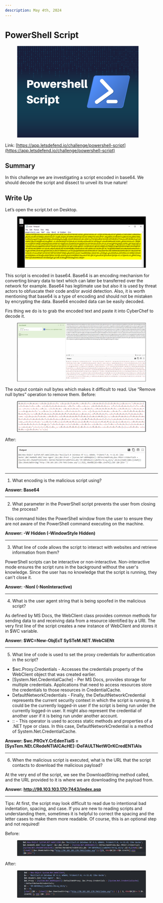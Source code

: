 ```yaml
---
description: May 4th, 2024
---
```


# PowerShell Script

<figure><img src="../.gitbook/assets/image (28).png" alt=""><figcaption></figcaption></figure>

Link: [https://app.letsdefend.io/challenge/powershell-script](https://app.letsdefend.io/challenge/powershell-script)

## Summary

In this challenge we are investigating a script encoded in base64. We should decode the script and dissect to unveil its true nature!

## Write Up

Let’s open the script.txt on Desktop.

<figure><img src="../.gitbook/assets/image (29).png" alt=""><figcaption></figcaption></figure>

This script is encoded in base64. Base64 is an encoding mechanism for converting binary data to text which can later be transferred over the network for example. Base64 has legitimate use but also it is used by threat actors to obfuscate their code and/or avoid detection. Also, it is worth mentioning that base64 is a type of encoding and should not be mistaken by encrypting the data. Base64 encoded data can be easily decoded.

Firs thing we do is to grab the encoded text and paste it into CyberChef to decode it.

<figure><img src="../.gitbook/assets/image (30).png" alt=""><figcaption></figcaption></figure>

The output contain null bytes which makes it difficult to read. Use “Remove null bytes” operation to remove them. Before:

<figure><img src="../.gitbook/assets/image (31).png" alt=""><figcaption></figcaption></figure>

After:

<figure><img src="../.gitbook/assets/image (32).png" alt=""><figcaption></figcaption></figure>

***

1. What encoding is the malicious script using?

**Answer: Base64**

***

2. What parameter in the PowerShell script prevents the user from closing the process?

This command hides the PowerShell window from the user to ensure they are not aware of the PowerShell command executing on the machine.

**Answer: -W Hidden (-WindowStyle Hidden)**

***

3. What line of code allows the script to interact with websites and retrieve information from them?

PowerShell scripts can be interactive or non-interactive. Non-interactive mode ensures the script runs in the background without the user's knowledge. Since the user has no knowledge that the script is running, they can't close it.

**Answer: -NonI (-NonInteractive)**

***

4. What is the user agent string that is being spoofed in the malicious script?

As defined by MS Docs, the WebClient class provides common methods for sending data to and receiving data from a resource identified by a URI. The very first line of the script creates a new instance of WebClient and stores it in $WC variable.

**Answer: $WC=New-ObjEcT SySTeM.NET.WebCliENt**

***

5. What line of code is used to set the proxy credentials for authentication in the script?

* $wc.Proxy.Credentials - Accesses the credentials property of the WebClient object that was created earlier.
* \[System.Net.CredentialCache] - Per MS Docs, provides storage for multiple credentials. Applications that need to access resources store the credentials to those resources in CredentialCache.
* DefaultNetworkCredentials - Finally, the DefaultNetworkCredential represents the current security context in which the script is running. It could be the currently logged-in user if the script is being run under the currently logged-in user. It might also represent the credential of another user if it is being run under another account.
* :: - This operator is used to access static methods and properties of a .NET type or class. In this case, DefaultNetworkCredential is a method of System.Net.CredentialCache.

**Answer: $wc.PROxY.CrEdenTialS = \[SysTem.NEt.CRedeNTIAlCAcHE]::DeFAULTNetWOrKCredENTiAls**

***

6. When the malicious script is executed, what is the URL that the script contacts to download the malicious payload?

At the very end of the script, we see the DownloadString method called, and the URL provided to it is where we are downloading the payload from.

**Answer: http://98.103.103.170:7443/index.asp**

***

Tips: At first, the script may look difficult to read due to intentional bad indentation, spacing, and case. If you are new to reading scripts and understanding them, sometimes it is helpful to correct the spacing and the letter cases to make them more readable. Of course, this is an optional step and not required!

Before:

<figure><img src="../.gitbook/assets/image (33).png" alt=""><figcaption></figcaption></figure>

After:

<figure><img src="../.gitbook/assets/image (34).png" alt=""><figcaption></figcaption></figure>
